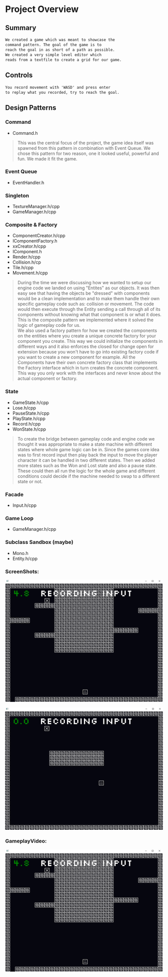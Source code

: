 # Project Overview


## Summary
    We created a game which was meant to showcase the  
    command pattern. The goal of the game is to  
    reach the goal in as short of a path as possible.
    We created a very simple level editor which  
    reads from a textfile to create a grid for our game.

## Controls
    You record movement with 'WASD' and press enter  
    to replay what you recorded, try to reach the goal.

## Design Patterns
### Command
- Command.h
> This was the central focus of the project, the game idea itself was spawned
> from this pattern in combination with Event Queue. We chose this pattern 
> for two reason, one it looked useful, powerful and fun. We made it fit the game.

### Event Queue
- EventHandler.h
### Singleton
- TextureManager.h/cpp
- GameManager.h/cpp
### Composite & Factory
- ComponentCreator.h/cpp
- IComponentFactory.h
- xxCreator.h/cpp
- IComponent.h
- Render.h/cpp
- Collision.h/cp
- Tile.h/cpp
- Movement.h/cpp
> During the time we were discussing how we wanted to setup our engine code we landed 
> on using "Entites" as our objects. It was then easy see that having the objects be 
> "dressed" with components would be a clean implementation and to make them handle 
> their own specific gameplay code such as: collision or movement. The code would then
> execute through the Entity sending a call through all of its components without 
> knowing what that component is or what it does. This is the composite pattern we 
> implemented where it solved the logic of gameplay code for us. <br>
> We also used a factory pattern for how we created the components on the entities
> where you create a unique concrete factory for your component you create. This way
> we could initialize the components in different ways and it also enforces the closed
> for change open for extension because you won't have to go into existing factory code
> if you want to create a new component for example. All the Components have their own
> concrete factory class that implements the Factory interface which in turn creates 
> the concrete component. This way you only work with the interfaces and never know
> about the actual component or factory.
### State
- GameState.h/cpp
- Lose.h/cpp
- PauseState.h/cpp
- PlayState.h/cpp
- Record.h/cpp
- WonState.h/cpp
> To create the bridge between gameplay code and engine code we thought it was 
> appropriate to make a state machine with different states where whole game logic can 
> be in. Since the games core idea was to first record input then play back the input 
> to move the player character it can be handled in two different states. Then we 
> added more states such as the Won and Lost state and also a pause state. These 
> could then all run the logic for the whole game and different conditions could 
> decide if the machine needed to swap to a different state or not.
### Facade 
- Input.h/cpp
### Game Loop
- GameManager.h/cpp
### Subclass Sandbox (maybe)
- Mono.h
- Entity.h/cpp

### ScreenShots:

![Screenshot1](resources/screenshot1.png)

![Screenshot2](resources/screenshot2.png)

### GameplayVideo:

[![Video](resources/screenshot1.png)](https://www.youtube.com/watch?v=mU0tndEC-o8)